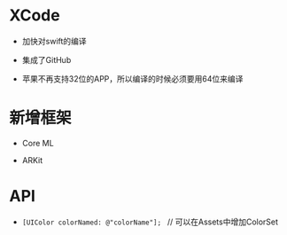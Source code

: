 
# XCode

* 加快对swift的编译

* 集成了GitHub

* 苹果不再支持32位的APP，所以编译的时候必须要用64位来编译


# 新增框架

* Core ML

* ARKit

# API

* ```[UIColor colorNamed: @"colorName"]; ```      // 可以在Assets中增加ColorSet

